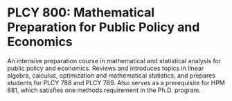 # PLCY 800: Mathematical Preparation for Public Policy and Economics

An intensive preparation course in mathematical and statistical analysis for public policy and economics. Reviews and introduces topics in linear algebra, calculus, optimization and mathematical statistics, and prepares students for PLCY 788 and PLCY 789. Also serves as a prerequisite for HPM 881, which satisfies one methods requirement in the Ph.D. program.